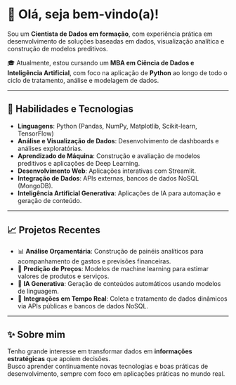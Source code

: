 # 👋 Olá, seja bem-vindo(a)!

Sou um **Cientista de Dados em formação**, com experiência prática em desenvolvimento de soluções baseadas em dados, visualização analítica e construção de modelos preditivos.

🎓 Atualmente, estou cursando um **MBA em Ciência de Dados e Inteligência Artificial**, com foco na aplicação de **Python** ao longo de todo o ciclo de tratamento, análise e modelagem de dados.

---

## 🚀 Habilidades e Tecnologias

- **Linguagens**: Python (Pandas, NumPy, Matplotlib, Scikit-learn, TensorFlow)
- **Análise e Visualização de Dados**: Desenvolvimento de dashboards e análises exploratórias.
- **Aprendizado de Máquina**: Construção e avaliação de modelos preditivos e aplicações de Deep Learning.
- **Desenvolvimento Web**: Aplicações interativas com Streamlit.
- **Integração de Dados**: APIs externas, bancos de dados NoSQL (MongoDB).
- **Inteligência Artificial Generativa**: Aplicações de IA para automação e geração de conteúdo.

---

## 📈 Projetos Recentes

- 📊 **Análise Orçamentária**: Construção de painéis analíticos para acompanhamento de gastos e previsões financeiras.
- 🚗 **Predição de Preços**: Modelos de machine learning para estimar valores de produtos e serviços.
- 🤖 **IA Generativa**: Geração de conteúdos automáticos usando modelos de linguagem.
- 🔗 **Integrações em Tempo Real**: Coleta e tratamento de dados dinâmicos via APIs públicas e bancos de dados NoSQL.

---

## ✨ Sobre mim

Tenho grande interesse em transformar dados em **informações estratégicas** que apoiem decisões.  
Busco aprender continuamente novas tecnologias e boas práticas de desenvolvimento, sempre com foco em aplicações práticas no mundo real.
